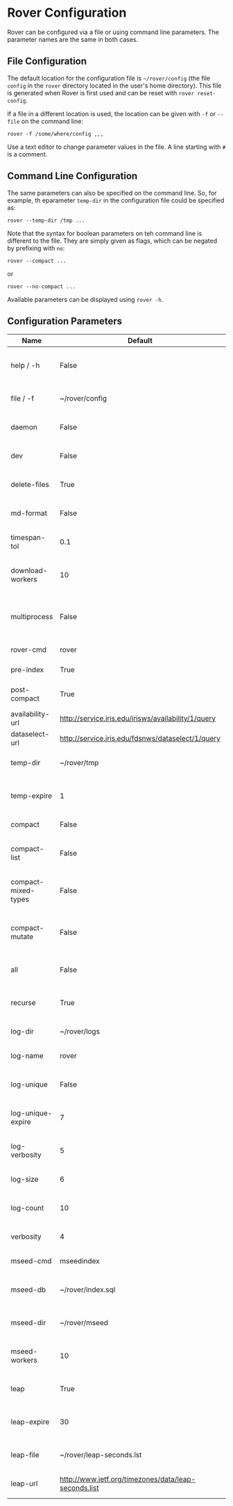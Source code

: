 
# Rover Configuration

Rover can be configured via a file or using command line parameters.
The parameter names are the same in both cases.

## File Configuration

The default location for the configuration file is `~/rover/config`
(the file `config` in the `rover` directory located in the user's home
directory).  This file is generated when Rover is first used and can
be reset with `rover reset-config`.

If a file in a different location is used, the location can be given
with `-f` or `--file` on the command line:

    rover -f /some/where/config ,,,

Use a text editor to change parameter values in the file.  A line
starting with `#` is a comment.

## Command Line Configuration

The same parameters can also be specified on the command line.  So,
for example, th eparameter `temp-dir` in the configuration file could
be specified as:

    rover --temp-dir /tmp ...

Note that the syntax for boolean parameters on teh command line is
different to the file.  They are simply given as flags, which can be
negated by prefixing with `no`:

    rover --compact ...
 
or

    rover --no-compact ...

Available parameters can be displayed using `rover -h`.

## Configuration Parameters

|  Name               | Default              | Description                     |
| ------------------- | -------------------- | ------------------------------- |
| help / -h           | False                | Show the help message and exit  |
| file / -f           | ~/rover/config       | Specify configuration file      |
| daemon              | False                | Use background processes?       |
| dev                 | False                | Development mode (show exceptions)? |
| delete-files        | True                 | Delete temporary files?         |
| md-format           | False                | Display help in markdown format? |
| timespan-tol        | 0.1                  | Tolerance for overlapping timespans |
| download-workers    | 10                   | Number of download instances to run |
| multiprocess        | False                | Allow multiple processes (internal use only)? |
| rover-cmd           | rover                | Command to run rover            |
| pre-index           | True                 | Index before retrieval?         |
| post-compact        | True                 | Call compact after retrieval?   |
| availability-url    | http://service.iris.edu/irisws/availability/1/query | Availability service url        |
| dataselect-url      | http://service.iris.edu/fdsnws/dataselect/1/query | Dataselect service url          |
| temp-dir            | ~/rover/tmp          | Temporary storage for downloads |
| temp-expire         | 1                    | Number of days before deleting temp files |
| compact             | False                | Call compact after ingest?      |
| compact-list        | False                | Detect and list files with duplicate data? |
| compact-mixed-types | False                | Allow duplicate data in mixed data types? |
| compact-mutate      | False                | Allow compact to mutate (replace) data? |
| all                 | False                | Process all files (not just modified)? |
| recurse             | True                 | When given a directory, process children? |
| log-dir             | ~/rover/logs         | Directory for logs              |
| log-name            | rover                | Base file name for logs         |
| log-unique          | False                | Unique log names (with PIDs)?   |
| log-unique-expire   | 7                    | Number of days before deleting unique logs |
| log-verbosity       | 5                    | Log verbosity (0-5)             |
| log-size            | 6                    | Maximum log size (1-10)         |
| log-count           | 10                   | Maximum number of logs          |
| verbosity           | 4                    | Stdout verbosity (0-5)          |
| mseed-cmd           | mseedindex           | Mseedindex command              |
| mseed-db            | ~/rover/index.sql    | Mseedindex database (also used by rover) |
| mseed-dir           | ~/rover/mseed        | Root of mseed data dirs         |
| mseed-workers       | 10                   | Number of mseedindex instances to run |
| leap                | True                 | Use leapseconds file?           |
| leap-expire         | 30                   | Number of days before refreshing file |
| leap-file           | ~/rover/leap-seconds.lst | File for leapsecond data        |
| leap-url            | http://www.ietf.org/timezones/data/leap-seconds.list | URL for leapsecond data         |
